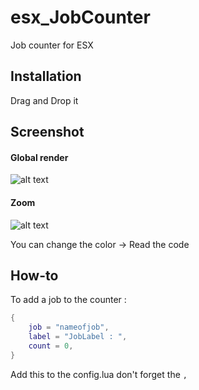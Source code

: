 # esx_JobCounter

Job counter for ESX

## Installation

Drag and Drop it

## Screenshot
#### Global render
![alt text](https://cdn.discordapp.com/attachments/500590902805397504/549669818794508298/unknown.png)
#### Zoom
![alt text](https://cdn.discordapp.com/attachments/500590902805397504/549669740407422998/unknown.png)

You can change the color -> Read the code

## How-to

To add a job to the counter :
```lua
{
	job = "nameofjob",
	label = "JobLabel : ",
	count = 0,
}
```
Add this to the config.lua don't forget the `,`
